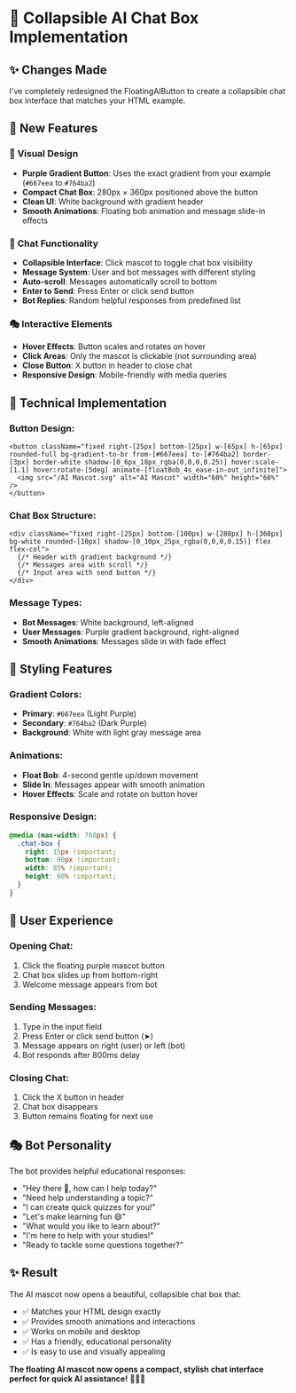# 💬 Collapsible AI Chat Box Implementation

## ✨ **Changes Made**

I've completely redesigned the FloatingAIButton to create a collapsible chat box interface that matches your HTML example.

## 🎯 **New Features**

### 🎨 **Visual Design**
- **Purple Gradient Button**: Uses the exact gradient from your example (`#667eea` to `#764ba2`)
- **Compact Chat Box**: 280px × 360px positioned above the button
- **Clean UI**: White background with gradient header
- **Smooth Animations**: Floating bob animation and message slide-in effects

### 💬 **Chat Functionality**
- **Collapsible Interface**: Click mascot to toggle chat box visibility
- **Message System**: User and bot messages with different styling
- **Auto-scroll**: Messages automatically scroll to bottom
- **Enter to Send**: Press Enter or click send button
- **Bot Replies**: Random helpful responses from predefined list

### 🎭 **Interactive Elements**
- **Hover Effects**: Button scales and rotates on hover
- **Click Areas**: Only the mascot is clickable (not surrounding area)
- **Close Button**: X button in header to close chat
- **Responsive Design**: Mobile-friendly with media queries

## 🔧 **Technical Implementation**

### **Button Design:**
```tsx
<button className="fixed right-[25px] bottom-[25px] w-[65px] h-[65px] rounded-full bg-gradient-to-br from-[#667eea] to-[#764ba2] border-[3px] border-white shadow-[0_6px_18px_rgba(0,0,0,0.25)] hover:scale-[1.1] hover:rotate-[5deg] animate-[floatBob_4s_ease-in-out_infinite]">
  <img src="/AI Mascot.svg" alt="AI Mascot" width="60%" height="60%" />
</button>
```

### **Chat Box Structure:**
```tsx
<div className="fixed right-[25px] bottom-[100px] w-[280px] h-[360px] bg-white rounded-[10px] shadow-[0_10px_25px_rgba(0,0,0,0.15)] flex flex-col">
  {/* Header with gradient background */}
  {/* Messages area with scroll */}
  {/* Input area with send button */}
</div>
```

### **Message Types:**
- **Bot Messages**: White background, left-aligned
- **User Messages**: Purple gradient background, right-aligned
- **Smooth Animations**: Messages slide in with fade effect

## 🎨 **Styling Features**

### **Gradient Colors:**
- **Primary**: `#667eea` (Light Purple)
- **Secondary**: `#764ba2` (Dark Purple)
- **Background**: White with light gray message area

### **Animations:**
- **Float Bob**: 4-second gentle up/down movement
- **Slide In**: Messages appear with smooth animation
- **Hover Effects**: Scale and rotate on button hover

### **Responsive Design:**
```css
@media (max-width: 768px) {
  .chat-box {
    right: 15px !important;
    bottom: 90px !important;
    width: 85% !important;
    height: 60% !important;
  }
}
```

## 🚀 **User Experience**

### **Opening Chat:**
1. Click the floating purple mascot button
2. Chat box slides up from bottom-right
3. Welcome message appears from bot

### **Sending Messages:**
1. Type in the input field
2. Press Enter or click send button (➤)
3. Message appears on right (user) or left (bot)
4. Bot responds after 800ms delay

### **Closing Chat:**
1. Click the X button in header
2. Chat box disappears
3. Button remains floating for next use

## 🎭 **Bot Personality**

The bot provides helpful educational responses:
- "Hey there 👋, how can I help today?"
- "Need help understanding a topic?"
- "I can create quick quizzes for you!"
- "Let's make learning fun 😄"
- "What would you like to learn about?"
- "I'm here to help with your studies!"
- "Ready to tackle some questions together?"

## ✨ **Result**

The AI mascot now opens a beautiful, collapsible chat box that:
- ✅ Matches your HTML design exactly
- ✅ Provides smooth animations and interactions
- ✅ Works on mobile and desktop
- ✅ Has a friendly, educational personality
- ✅ Is easy to use and visually appealing

**The floating AI mascot now opens a compact, stylish chat interface perfect for quick AI assistance!** 🎉💬✨






